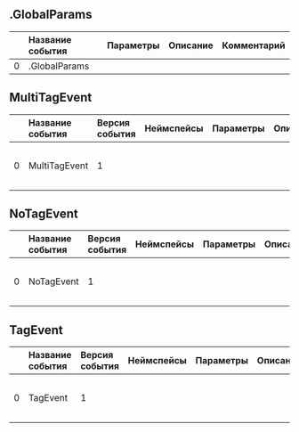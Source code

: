 ## .GlobalParams

|| Название события | Параметры | Описание | Комментарий |                    
|---:|:---|:---|:---|:---|
|0|.GlobalParams||||


## MultiTagEvent
| | Название события | Версия события | Неймспейсы | Параметры | Описание | Комментарий | Android |
|---:|:---|:---|:---|:---|:---|:---|:---|
|0|MultiTagEvent|1||||Custom multiple tag event|В разработке https://your-tracker.com|

## NoTagEvent
| | Название события | Версия события | Неймспейсы | Параметры | Описание | Комментарий | Android |
|---:|:---|:---|:---|:---|:---|:---|:---|
|0|NoTagEvent|1||||No tag event|В разработке https://your-tracker.com|

## TagEvent
| | Название события | Версия события | Неймспейсы | Параметры | Описание | Комментарий | Android |
|---:|:---|:---|:---|:---|:---|:---|:---|
|0|TagEvent|1||||Custom tag event|В разработке https://your-tracker.com|

